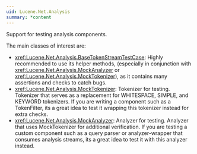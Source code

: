 ```yaml
---
uid: Lucene.Net.Analysis
summary: *content
---
```


<!--
 Licensed to the Apache Software Foundation (ASF) under one or more
 contributor license agreements.  See the NOTICE file distributed with
 this work for additional information regarding copyright ownership.
 The ASF licenses this file to You under the Apache License, Version 2.0
 (the "License"); you may not use this file except in compliance with
 the License.  You may obtain a copy of the License at

     http://www.apache.org/licenses/LICENSE-2.0

 Unless required by applicable law or agreed to in writing, software
 distributed under the License is distributed on an "AS IS" BASIS,
 WITHOUT WARRANTIES OR CONDITIONS OF ANY KIND, either express or implied.
 See the License for the specific language governing permissions and
 limitations under the License.
-->

Support for testing analysis components.

The main classes of interest are:

* <xref:Lucene.Net.Analysis.BaseTokenStreamTestCase>: Highly recommended to use its helper methods, (especially in conjunction with <xref:Lucene.Net.Analysis.MockAnalyzer> or <xref:Lucene.Net.Analysis.MockTokenizer>), as it contains many assertions and checks to catch bugs.
* <xref:Lucene.Net.Analysis.MockTokenizer>: Tokenizer for testing. Tokenizer that serves as a replacement for WHITESPACE, SIMPLE, and KEYWORD tokenizers. If you are writing a component such as a TokenFilter, its a great idea to test it wrapping this tokenizer instead for extra checks.
* <xref:Lucene.Net.Analysis.MockAnalyzer>: Analyzer for testing. Analyzer that uses MockTokenizer for additional verification. If you are testing a custom component such as a query parser or analyzer-wrapper that consumes analysis streams, its a great idea to test it with this analyzer instead. 